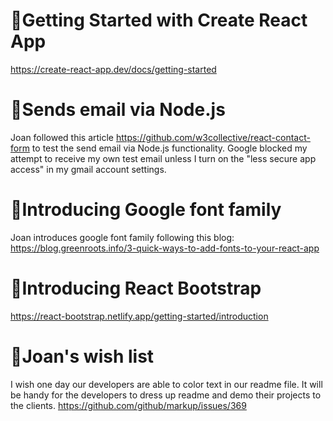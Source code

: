 # :dolphin:Getting Started with Create React App
https://create-react-app.dev/docs/getting-started

# :dolphin:Sends email via Node.js
Joan followed this article https://github.com/w3collective/react-contact-form to test the send email via Node.js functionality. Google blocked my attempt to receive my own test email unless I turn on the "less secure app access" in my gmail account settings. 

# :dolphin:Introducing Google font family
Joan introduces google font family following this blog: https://blog.greenroots.info/3-quick-ways-to-add-fonts-to-your-react-app

# :dolphin:Introducing React Bootstrap
https://react-bootstrap.netlify.app/getting-started/introduction

# :dolphin:Joan's wish list 
I wish one day our developers are able to color text in our readme file. It will be handy for the developers to dress up readme and demo their projects to the clients. 
https://github.com/github/markup/issues/369